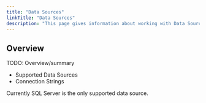 ```yaml
---
title: "Data Sources"
linkTitle: "Data Sources"
description: "This page gives information about working with Data Sources."
---
```


## Overview

TODO: Overview/summary

- Supported Data Sources
- Connection Strings

Currently SQL Server is the only supported data source.
